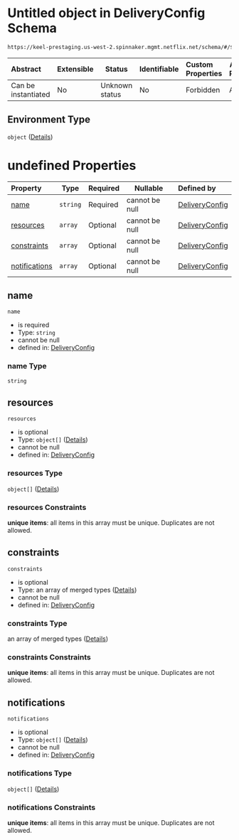 # Untitled object in DeliveryConfig Schema

```txt
https://keel-prestaging.us-west-2.spinnaker.mgmt.netflix.net/schema/#/$defs/Environment
```




| Abstract            | Extensible | Status         | Identifiable | Custom Properties | Additional Properties | Access Restrictions | Defined In                                                    |
| :------------------ | ---------- | -------------- | ------------ | :---------------- | --------------------- | ------------------- | ------------------------------------------------------------- |
| Can be instantiated | No         | Unknown status | No           | Forbidden         | Allowed               | none                | [keel.schema.json\*](keel.schema.json "open original schema") |

## Environment Type

`object` ([Details](keel-defs-environment.md))

# undefined Properties

| Property                        | Type     | Required | Nullable       | Defined by                                                                                                                                                                                  |
| :------------------------------ | -------- | -------- | -------------- | :------------------------------------------------------------------------------------------------------------------------------------------------------------------------------------------ |
| [name](#name)                   | `string` | Required | cannot be null | [DeliveryConfig](keel-defs-environment-properties-name.md "https&#x3A;//keel-prestaging.us-west-2.spinnaker.mgmt.netflix.net/schema/#/$defs/Environment/properties/name")                   |
| [resources](#resources)         | `array`  | Optional | cannot be null | [DeliveryConfig](keel-defs-environment-properties-resources.md "https&#x3A;//keel-prestaging.us-west-2.spinnaker.mgmt.netflix.net/schema/#/$defs/Environment/properties/resources")         |
| [constraints](#constraints)     | `array`  | Optional | cannot be null | [DeliveryConfig](keel-defs-environment-properties-constraints.md "https&#x3A;//keel-prestaging.us-west-2.spinnaker.mgmt.netflix.net/schema/#/$defs/Environment/properties/constraints")     |
| [notifications](#notifications) | `array`  | Optional | cannot be null | [DeliveryConfig](keel-defs-environment-properties-notifications.md "https&#x3A;//keel-prestaging.us-west-2.spinnaker.mgmt.netflix.net/schema/#/$defs/Environment/properties/notifications") |

## name




`name`

-   is required
-   Type: `string`
-   cannot be null
-   defined in: [DeliveryConfig](keel-defs-environment-properties-name.md "https&#x3A;//keel-prestaging.us-west-2.spinnaker.mgmt.netflix.net/schema/#/$defs/Environment/properties/name")

### name Type

`string`

## resources




`resources`

-   is optional
-   Type: `object[]` ([Details](keel-defs-resource.md))
-   cannot be null
-   defined in: [DeliveryConfig](keel-defs-environment-properties-resources.md "https&#x3A;//keel-prestaging.us-west-2.spinnaker.mgmt.netflix.net/schema/#/$defs/Environment/properties/resources")

### resources Type

`object[]` ([Details](keel-defs-resource.md))

### resources Constraints

**unique items**: all items in this array must be unique. Duplicates are not allowed.

## constraints




`constraints`

-   is optional
-   Type: an array of merged types ([Details](keel-defs-constraint.md))
-   cannot be null
-   defined in: [DeliveryConfig](keel-defs-environment-properties-constraints.md "https&#x3A;//keel-prestaging.us-west-2.spinnaker.mgmt.netflix.net/schema/#/$defs/Environment/properties/constraints")

### constraints Type

an array of merged types ([Details](keel-defs-constraint.md))

### constraints Constraints

**unique items**: all items in this array must be unique. Duplicates are not allowed.

## notifications




`notifications`

-   is optional
-   Type: `object[]` ([Details](keel-defs-notificationconfig.md))
-   cannot be null
-   defined in: [DeliveryConfig](keel-defs-environment-properties-notifications.md "https&#x3A;//keel-prestaging.us-west-2.spinnaker.mgmt.netflix.net/schema/#/$defs/Environment/properties/notifications")

### notifications Type

`object[]` ([Details](keel-defs-notificationconfig.md))

### notifications Constraints

**unique items**: all items in this array must be unique. Duplicates are not allowed.
